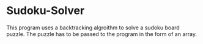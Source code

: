 # Sudoku-Solver

This program uses a backtracking algroithm to solve a sudoku board puzzle. The puzzle has to be passed to the program in the form of an array. 
